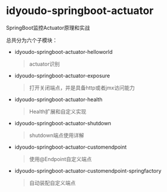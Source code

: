 # idyoudo-springboot-actuator
SpringBoot监控Actuator原理和实战

总共分为六个子模块：
- idyoudo-springboot-actuator-helloworld
  > actuator识别
- idyoudo-springboot-actuator-exposure
  > 打开关闭端点，并是具备http或者jmx访问能力
- idyoudo-springboot-actuator-health
  > Health扩展和自定义实现
- idyoudo-springboot-actuator-shutdown
  > shutdown端点使用详解  
- idyoudo-springboot-actuator-customendpoint
  > 使用@Endpoint自定义端点
- idyoudo-springboot-actuator-customendpoint-springfactory
  > 自动装配自定义端点
